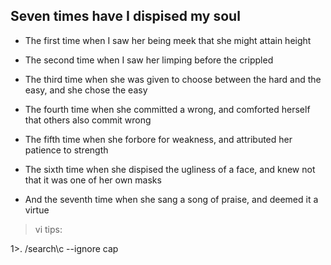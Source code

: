## Seven times have I dispised my soul

* The first time when I saw her being meek that she might attain height

* The second time when I saw her limping before the crippled

* The third time when she was given to choose between the hard and the easy, and she chose the easy

* The fourth time when she committed a wrong, and comforted herself that others also commit wrong

* The fifth time when she forbore for weakness, and attributed her patience to strength

* The sixth time when she dispised the ugliness of a face, and knew not that it was one of her own masks

* And the seventh time when she sang a song of praise, and deemed it a virtue


>vi tips:

1>. /search\c       --ignore cap
